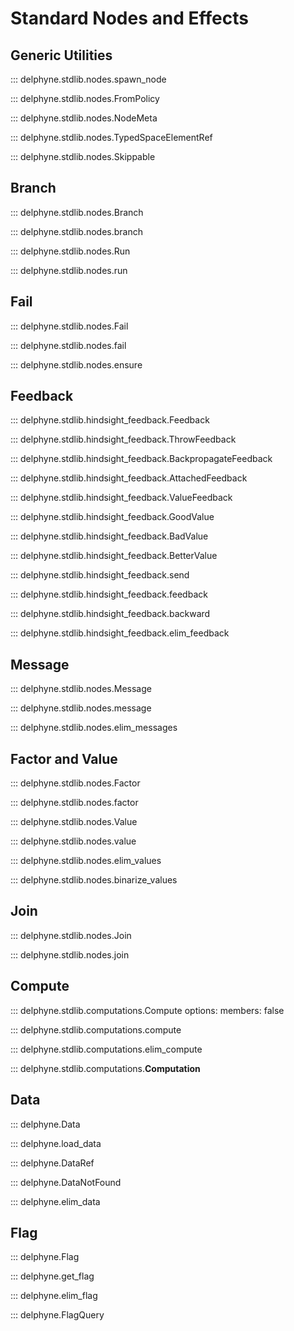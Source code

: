 # Standard Nodes and Effects

## Generic Utilities

::: delphyne.stdlib.nodes.spawn_node

::: delphyne.stdlib.nodes.FromPolicy

::: delphyne.stdlib.nodes.NodeMeta

::: delphyne.stdlib.nodes.TypedSpaceElementRef

::: delphyne.stdlib.nodes.Skippable

## Branch

::: delphyne.stdlib.nodes.Branch

::: delphyne.stdlib.nodes.branch

::: delphyne.stdlib.nodes.Run

::: delphyne.stdlib.nodes.run

## Fail

::: delphyne.stdlib.nodes.Fail

::: delphyne.stdlib.nodes.fail

::: delphyne.stdlib.nodes.ensure

## Feedback

::: delphyne.stdlib.hindsight_feedback.Feedback

::: delphyne.stdlib.hindsight_feedback.ThrowFeedback

::: delphyne.stdlib.hindsight_feedback.BackpropagateFeedback

::: delphyne.stdlib.hindsight_feedback.AttachedFeedback

::: delphyne.stdlib.hindsight_feedback.ValueFeedback

::: delphyne.stdlib.hindsight_feedback.GoodValue

::: delphyne.stdlib.hindsight_feedback.BadValue

::: delphyne.stdlib.hindsight_feedback.BetterValue

::: delphyne.stdlib.hindsight_feedback.send

::: delphyne.stdlib.hindsight_feedback.feedback

::: delphyne.stdlib.hindsight_feedback.backward

::: delphyne.stdlib.hindsight_feedback.elim_feedback

## Message

::: delphyne.stdlib.nodes.Message

::: delphyne.stdlib.nodes.message

::: delphyne.stdlib.nodes.elim_messages

## Factor and Value

::: delphyne.stdlib.nodes.Factor

::: delphyne.stdlib.nodes.factor

::: delphyne.stdlib.nodes.Value

::: delphyne.stdlib.nodes.value

::: delphyne.stdlib.nodes.elim_values

::: delphyne.stdlib.nodes.binarize_values

## Join

::: delphyne.stdlib.nodes.Join

::: delphyne.stdlib.nodes.join

## Compute

::: delphyne.stdlib.computations.Compute
    options:
      members: false

::: delphyne.stdlib.computations.compute

::: delphyne.stdlib.computations.elim_compute

::: delphyne.stdlib.computations.__Computation__

## Data

::: delphyne.Data

::: delphyne.load_data

::: delphyne.DataRef

::: delphyne.DataNotFound

::: delphyne.elim_data

## Flag

::: delphyne.Flag

::: delphyne.get_flag

::: delphyne.elim_flag

::: delphyne.FlagQuery

